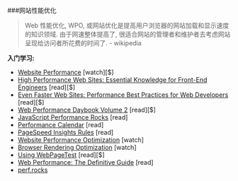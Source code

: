 ###网站性能优化

>Web 性能优化, WPO, 或网站优化是提高用户浏览器的网站加载和显示速度的知识领域. 由于网速整体提高了, 很适合网站的管理者和维护者去考虑网站呈现给访问者所花费的时间了. - wikipedia

**入门学习:**
<ul>
<li><a href="https://frontendmasters.com/courses/website-performance/" target="_blank">Website Performance</a> [watch][$]</li>
<li><a href="http://www.amazon.com/High-Performance-Web-Sites-Essential/dp/0596529309/ref=sr_1_3" target="_blank">High Performance Web Sites: Essential Knowledge for Front-End Engineers</a> [read][$]</li>
<li><a href="http://www.amazon.com/Even-Faster-Web-Sites-Performance/dp/0596522304/ref=sr_1_5" target="_blank">Even Faster Web Sites: Performance Best Practices for Web Developers</a> [read][$]</li>
<li><a href="http://www.amazon.com/Web-Performance-Daybook-Stoyan-Stefanov/dp/1449332919/ref=sr_1_4" target="_blank">Web Performance Daybook Volume 2</a> [read][$]</li>
<li><a href="http://javascriptrocks.com/" target="_blank">JavaScript Performance Rocks</a> [read]</li>
<li><a href="http://calendar.perfplanet.com/2014/" target="_blank">Performance Calendar</a> [read]</li>
<li><a href="https://developers.google.com/speed/docs/insights/rules" target="_blank">PageSpeed Insights Rules</a> [read]</li>
<li><a href="https://www.udacity.com/course/website-performance-optimization--ud884" target="_blank">Website Performance Optimization</a> [watch]</li>
<li><a href="https://www.udacity.com/course/browser-rendering-optimization--ud860" target="_blank">Browser Rendering Optimization</a> [watch]</li>
<li><a href="http://www.amazon.com/Using-WebPageTest-Rick-Viscomi/dp/1491902590/ref=sr_1_1" target="_blank">Using WebPageTest</a> [read][$]</li>
<li><a href="http://shop.oreilly.com/product/0636920032427.do" target="_blank">Web Performance: The Definitive Guide</a> [read]</li>
<li><a href="http://perf.rocks/" target="_blank">perf.rocks</a></li>
</ul>